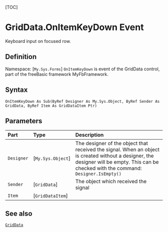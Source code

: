 [TOC]
# GridData.OnItemKeyDown Event
Keyboard input on focused row.
## Definition
Namespace: [`My.Sys.Forms`]
`OnItemKeyDown` is event of the GridData control, part of the freeBasic framework MyFbFramework.
## Syntax
```freeBasic
OnItemKeyDown As Sub(ByRef Designer As My.Sys.Object, ByRef Sender As GridData, ByRef Item As GridDataItem Ptr)
```

## Parameters

|Part|Type|Description|
| :------------ | :------------ | :------------ |
|`Designer`|[`My.Sys.Object`]|The designer of the object that received the signal. When an object is created without a designer, the designer will be empty. This can be checked with the command: `Designer.IsEmpty()`|
|`Sender`|[`GridData`]|The object which received the signal|
|`Item`|[`GridDataItem`]||

## See also
[`GridData`](GridData.md)
